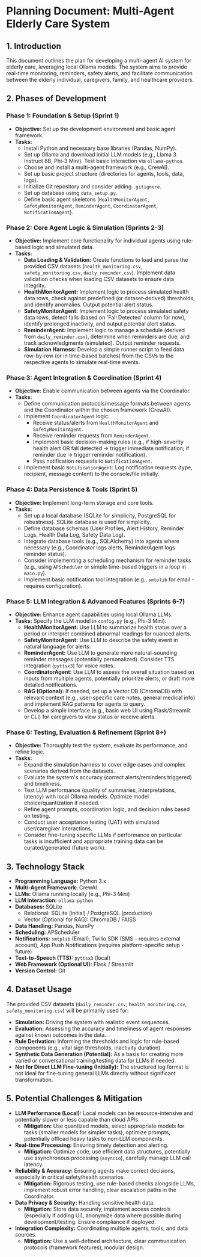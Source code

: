 # Planning Document: Multi-Agent Elderly Care System

## 1. Introduction

This document outlines the plan for developing a multi-agent AI system for elderly care, leveraging local Ollama models. The system aims to provide real-time monitoring, reminders, safety alerts, and facilitate communication between the elderly individual, caregivers, family, and healthcare providers.

## 2. Phases of Development

### Phase 1: Foundation & Setup (Sprint 1)

- **Objective:** Set up the development environment and basic agent framework.
- **Tasks:**
  - Install Python and necessary base libraries (Pandas, NumPy).
  - Set up Ollama and download initial LLM models (e.g., Llama 3 Instruct 8B, Phi-3 Mini). Test basic interaction via `ollama-python`.
  - Choose and install a multi-agent framework (e.g., CrewAI).
  - Set up basic project structure (directories for agents, tools, data, logs).
  - Initialize Git repository and consider adding `.gitignore`.
  - Set up database using `data_setup.py`.
  - Define basic agent skeletons (`HealthMonitorAgent`, `SafetyMonitorAgent`, `ReminderAgent`, `CoordinatorAgent`, `NotificationAgent`).

### Phase 2: Core Agent Logic & Simulation (Sprints 2-3)

- **Objective:** Implement core functionality for individual agents using rule-based logic and simulated data.
- **Tasks:**
  - **Data Loading & Validation:** Create functions to load and parse the provided CSV datasets (`health_monitoring.csv`, `safety_monitoring.csv`, `daily_reminder.csv`). Implement data validation checks when loading CSV datasets to ensure data integrity.
  - **HealthMonitorAgent:** Implement logic to process simulated health data rows, check against predefined (or dataset-derived) thresholds, and identify anomalies. Output potential alert status.
  - **SafetyMonitorAgent:** Implement logic to process simulated safety data rows, detect falls (based on 'Fall Detected' column for now), identify prolonged inactivity, and output potential alert status.
  - **ReminderAgent:** Implement logic to manage a schedule (derived from `daily_reminder.csv`), determine when reminders are due, and track acknowledgments (simulated). Output reminder requests.
  - **Simulation Harness:** Develop a simple runner script to feed data row-by-row (or in time-based batches) from the CSVs to the respective agents to simulate real-time events.

### Phase 3: Agent Integration & Coordination (Sprint 4)

- **Objective:** Enable communication between agents via the Coordinator.
- **Tasks:**
  - Define communication protocols/message formats between agents and the Coordinator within the chosen framework (CrewAI).
  - Implement `CoordinatorAgent` logic:
    - Receive status/alerts from `HealthMonitorAgent` and `SafetyMonitorAgent`.
    - Receive reminder requests from `ReminderAgent`.
    - Implement basic decision-making rules (e.g., if high-severity health alert OR fall detected -> trigger immediate notification; if reminder due -> trigger reminder notification).
    - Pass notification requests to `NotificationAgent`.
  - Implement basic `NotificationAgent`: Log notification requests (type, recipient, message content) to the console/file initially.

### Phase 4: Data Persistence & Tools (Sprint 5)

- **Objective:** Implement long-term storage and core tools.
- **Tasks:**
  - Set up a local database (SQLite for simplicity, PostgreSQL for robustness). SQLite database is used for simplicity.
  - Define database schemas (User Profiles, Alert History, Reminder Logs, Health Data Log, Safety Data Log).
  - Integrate database tools (e.g., SQLAlchemy) into agents where necessary (e.g., Coordinator logs alerts, ReminderAgent logs reminder status).
  - Consider implementing a scheduling mechanism for reminder tasks (e.g., using `APScheduler` or simple time-based triggers in a loop in `main.py`).
  - Implement basic notification tool integration (e.g., `smtplib` for email - requires configuration).

### Phase 5: LLM Integration & Advanced Features (Sprints 6-7)

- **Objective:** Enhance agent capabilities using local Ollama LLMs.
- **Tasks:** Specify the LLM model in `config.py` (e.g., Phi-3 Mini).
  - **HealthMonitorAgent:** Use LLM to summarize health status over a period or interpret combined abnormal readings for nuanced alerts.
  - **SafetyMonitorAgent:** Use LLM to describe the safety event in natural language for alerts.
  - **ReminderAgent:** Use LLM to generate more natural-sounding reminder messages (potentially personalized). Consider TTS integration (`pyttsx3`) for voice notes.
  - **CoordinatorAgent:** Use LLM to assess the overall situation based on inputs from multiple agents, potentially prioritize alerts, or draft more detailed notifications.
  - **RAG (Optional):** If needed, set up a Vector DB (ChromaDB) with relevant context (e.g., user-specific care notes, general medical info) and implement RAG patterns for agents to query.
  - Develop a simple interface (e.g., basic web UI using Flask/Streamlit or CLI) for caregivers to view status or receive alerts.

### Phase 6: Testing, Evaluation & Refinement (Sprint 8+)

- **Objective:** Thoroughly test the system, evaluate its performance, and refine logic.
- **Tasks:**
  - Expand the simulation harness to cover edge cases and complex scenarios derived from the datasets.
  - Evaluate the system's accuracy (correct alerts/reminders triggered) and timeliness.
  - Test LLM performance (quality of summaries, interpretations, latency) with local Ollama models. Optimize model choice/quantization if needed.
  - Refine agent prompts, coordination logic, and decision rules based on testing.
  - Conduct user acceptance testing (UAT) with simulated user/caregiver interactions.
  - Consider fine-tuning specific LLMs if performance on particular tasks is insufficient and appropriate training data can be curated/generated (future work).

## 3. Technology Stack

- **Programming Language:** Python 3.x
- **Multi-Agent Framework:** CrewAI
- **LLMs:** Ollama running locally (e.g., Phi-3 Mini)
- **LLM Interaction:** `ollama-python`
- **Databases:** SQLite
  - Relational: SQLite (initial) / PostgreSQL (production)
  - Vector (Optional for RAG): ChromaDB / FAISS
- **Data Handling:** Pandas, NumPy
- **Scheduling:** APScheduler
- **Notifications:** `smtplib` (Email), Twilio SDK (SMS - requires external account), App Push Notifications (requires platform-specific setup - future)
- **Text-to-Speech (TTS):** `pyttsx3` (local)
- **Web Framework (Optional UI):** Flask / Streamlit
- **Version Control:** Git

## 4. Dataset Usage

The provided CSV datasets (`daily_reminder.csv`, `health_monitoring.csv`, `safety_monitoring.csv`) will be primarily used for:

- **Simulation:** Driving the system with realistic event sequences.
- **Evaluation:** Assessing the accuracy and timeliness of agent responses against known outcomes in the data.
- **Rule Derivation:** Informing the thresholds and logic for rule-based components (e.g., vital sign thresholds, inactivity duration).
- **Synthetic Data Generation (Potential):** As a basis for creating more varied or conversational training/testing data for LLMs if needed.
- **Not for Direct LLM Fine-tuning (Initially):** The structured log format is not ideal for fine-tuning general LLMs directly without significant transformation.

## 5. Potential Challenges & Mitigation

- **LLM Performance (Local):** Local models can be resource-intensive and potentially slower or less capable than cloud APIs.
  - **Mitigation:** Use quantized models, select appropriate models for tasks (smaller models for simpler tasks), optimize prompts, potentially offload heavy tasks to non-LLM components.
- **Real-time Processing:** Ensuring timely detection and alerting.
  - **Mitigation:** Optimize code, use efficient data structures, potentially use asynchronous processing (`asyncio`), carefully manage LLM call latency.
- **Reliability & Accuracy:** Ensuring agents make correct decisions, especially in critical safety/health scenarios.
  - **Mitigation:** Rigorous testing, use rule-based checks alongside LLMs, implement robust error handling, clear escalation paths in the Coordinator.
- **Data Privacy & Security:** Handling sensitive health data.
  - **Mitigation:** Store data securely, implement access controls (especially if adding UI), anonymize data where possible during development/testing. Ensure compliance if deployed.
- **Integration Complexity:** Coordinating multiple agents, tools, and data sources.
  - **Mitigation:** Use a well-defined architecture, clear communication protocols (framework features), modular design.
